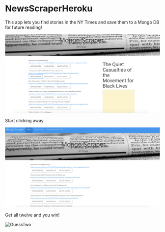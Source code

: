 # NewsScraperHeroku


This app lets you find stories in the NY Times and save them to a Mongo DB for future reading!


![StartGame](public/images/Notes.png)

Start clicking away.

![StartGuessing](public/images/NYTimes.png)

Get all twelve and you win!

![GuessTwo](/readmeimages/YouWin.png)
